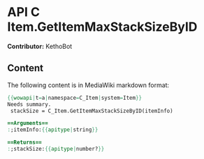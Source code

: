 # API C Item.GetItemMaxStackSizeByID

**Contributor:** KethoBot

## Content

The following content is in MediaWiki markdown format:

```mediawiki
{{wowapi|t=a|namespace=C_Item|system=Item}}
Needs summary.
 stackSize = C_Item.GetItemMaxStackSizeByID(itemInfo)

==Arguments==
:;itemInfo:{{apitype|string}}

==Returns==
:;stackSize:{{apitype|number?}}
```